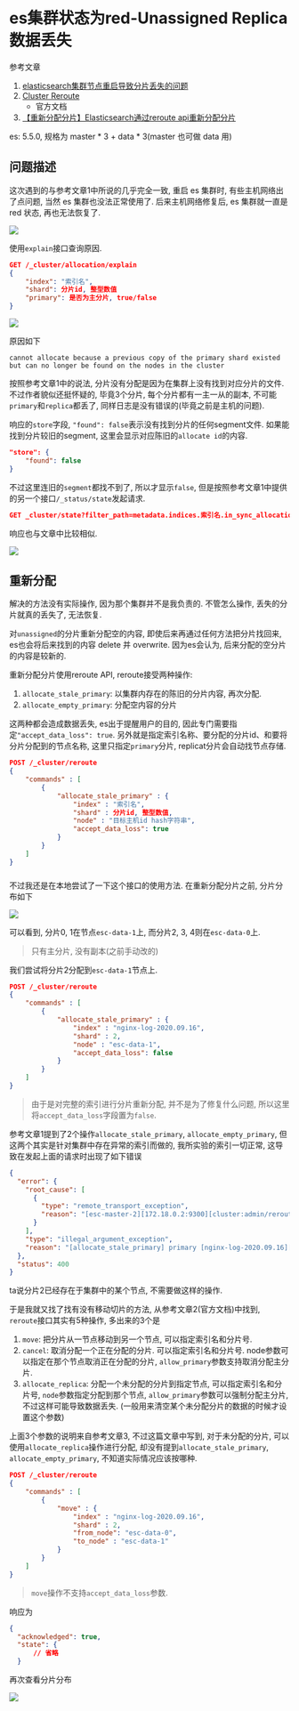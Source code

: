 # es集群状态为red-Unassigned Replica 数据丢失

参考文章

1. [elasticsearch集群节点重启导致分片丢失的问题](https://blog.csdn.net/w1346561235/article/details/105852936/)
2. [Cluster Reroute](https://www.elastic.co/guide/en/elasticsearch/reference/5.5/cluster-reroute.html)
    - 官方文档
3. [【重新分配分片】Elasticsearch通过reroute api重新分配分片](https://blog.51cto.com/lookingdream/2090873)

es: 5.5.0, 规格为 master * 3 + data * 3(master 也可做 data 用)

## 问题描述

这次遇到的与参考文章1中所说的几乎完全一致, 重启 es 集群时, 有些主机网络出了点问题, 当然 es 集群也没法正常使用了. 后来主机网络修复后, es 集群就一直是 red 状态, 再也无法恢复了.

![](https://gitee.com/generals-space/gitimg/raw/master/3525a664ac9f2e3d305e34ef27a44278.png)

使用`explain`接口查询原因.

```json
GET /_cluster/allocation/explain
{
    "index": "索引名",
    "shard": 分片id, 整型数值
    "primary": 是否为主分片, true/false
}
```

![](https://gitee.com/generals-space/gitimg/raw/master/9279a599b02b1177dea8b0fcfd743ca5.png)

原因如下

```
cannot allocate because a previous copy of the primary shard existed but can no longer be found on the nodes in the cluster
```

按照参考文章1中的说法, 分片没有分配是因为在集群上没有找到对应分片的文件. 不过作者貌似还挺怀疑的, 毕竟3个分片, 每个分片都有一主一从的副本, 不可能`primary`和`replica`都丢了, 同样日志是没有错误的(毕竟之前是主机的问题).

响应的`store`字段, `"found": false`表示没有找到分片的任何segment文件. 如果能找到分片较旧的segment, 这里会显示对应陈旧的`allocate id`的内容. 

```json
"store": {
    "found": false
}
```

不过这里连旧的`segment`都找不到了, 所以才显示`false`, 但是按照参考文章1中提供的另一个接口`/_status/state`发起请求. 

```json
GET _cluster/state?filter_path=metadata.indices.索引名.in_sync_allocations.*
```

响应也与文章中比较相似.

![](https://gitee.com/generals-space/gitimg/raw/master/57209e2dd46d76e76861225643311268.png)

## 重新分配

解决的方法没有实际操作, 因为那个集群并不是我负责的. 不管怎么操作, 丢失的分片就真的丢失了, 无法恢复.

对`unassigned`的分片重新分配空的内容, 即使后来再通过任何方法把分片找回来, es也会将后来找到的内容 delete 并 overwrite. 因为es会认为, 后来分配的空分片的内容是较新的. 

重新分配分片使用reroute API, reroute接受两种操作: 

1. `allocate_stale_primary`: 以集群内存在的陈旧的分片内容, 再次分配. 
2. `allocate_empty_primary`: 分配空内容的分片

这两种都会造成数据丢失, es出于提醒用户的目的, 因此专门需要指定`"accept_data_loss": true`. 另外就是指定索引名称、要分配的分片id、和要将分片分配到的节点名称, 这里只指定`primary`分片, replicat分片会自动找节点存储. 

```json
POST /_cluster/reroute
{
    "commands" : [
        {
            "allocate_stale_primary" : {
                "index" : "索引名", 
                "shard" : 分片id, 整型数值,
                "node" : "目标主机id hash字符串",
                "accept_data_loss": true
            }
        }
    ]
}
```

### 

不过我还是在本地尝试了一下这个接口的使用方法. 在重新分配分片之前, 分片分布如下

![](https://gitee.com/generals-space/gitimg/raw/master/bd134e8de5cca3abee082a60f535a32b.png)

可以看到, 分片0, 1在节点`esc-data-1`上, 而分片2, 3, 4则在`esc-data-0`上.

> 只有主分片, 没有副本(之前手动改的)

我们尝试将分片2分配到`esc-data-1`节点上.

```json
POST /_cluster/reroute
{
    "commands" : [
        {
            "allocate_stale_primary" : {
                "index" : "nginx-log-2020.09.16", 
                "shard" : 2,
                "node" : "esc-data-1",
                "accept_data_loss": false
            }
        }
    ]
}
```

> 由于是对完整的索引进行分片重新分配, 并不是为了修复什么问题, 所以这里将`accept_data_loss`字段置为`false`.

参考文章1提到了2个操作`allocate_stale_primary`, `allocate_empty_primary`, 但这两个其实是针对集群中存在异常的索引而做的, 我所实验的索引一切正常, 这导致在发起上面的请求时出现了如下错误

```json
{
  "error": {
    "root_cause": [
      {
        "type": "remote_transport_exception",
        "reason": "[esc-master-2][172.18.0.2:9300][cluster:admin/reroute]"
      }
    ],
    "type": "illegal_argument_exception",
    "reason": "[allocate_stale_primary] primary [nginx-log-2020.09.16][2] is already assigned"
  },
  "status": 400
}
```

ta说分片2已经存在于集群中的某个节点, 不需要做这样的操作.

于是我就又找了找有没有移动切片的方法, 从参考文章2(官方文档)中找到, `reroute`接口其实有5种操作, 多出来的3个是

1. `move`: 把分片从一节点移动到另一个节点, 可以指定索引名和分片号. 
2. `cancel`: 取消分配一个正在分配的分片. 可以指定索引名和分片号. node参数可以指定在那个节点取消正在分配的分片, `allow_primary`参数支持取消分配主分片. 
3. `allocate_replica`: 分配一个未分配的分片到指定节点, 可以指定索引名和分片号, `node`参数指定分配到那个节点, `allow_primary`参数可以强制分配主分片, 不过这样可能导致数据丢失. (一般用来清空某个未分配分片的数据的时候才设置这个参数)

上面3个参数的说明来自参考文章3, 不过这篇文章中写到, 对于未分配的分片, 可以使用`allocate_replica`操作进行分配, 却没有提到`allocate_stale_primary`, `allocate_empty_primary`, 不知道实际情况应该按哪种. 

```json
POST /_cluster/reroute
{
    "commands" : [
        {
            "move" : {
                "index" : "nginx-log-2020.09.16", 
                "shard" : 2,
                "from_node": "esc-data-0",
                "to_node" : "esc-data-1"
            }
        }
    ]
}
```

> `move`操作不支持`accept_data_loss`参数.

响应为

```json
{
  "acknowledged": true,
  "state": {
      // 省略
  }
```

再次查看分片分布

![](https://gitee.com/generals-space/gitimg/raw/master/d9246ba48cfe813388dec6c6e60fd7e5.png)

